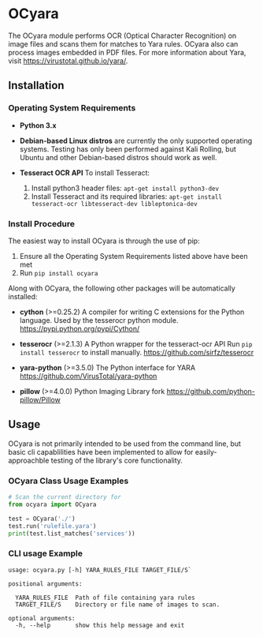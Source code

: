 # OCyara

The OCyara module performs OCR (Optical Character Recognition) on image
files and scans them for matches to Yara rules.  OCyara also can process
images embedded in PDF files. For more information about Yara, visit
https://virustotal.github.io/yara/.

## Installation
### Operating System Requirements

- **Python 3.x**
- **Debian-based Linux distros** are currently the only supported
  operating systems. Testing has only been performed against Kali
  Rolling, but Ubuntu and other Debian-based distros should work as
  well.
- **Tesseract OCR API**
  To install Tesseract:

  1. Install python3 header files: `apt-get install python3-dev`
  2. Install Tesseract and its required libraries:
     `apt-get install tesseract-ocr libtesseract-dev libleptonica-dev`



### Install Procedure
The easiest way to install OCyara is through the use of pip:

  1. Ensure all the Operating System Requirements listed above have been met
  2. Run `pip install ocyara`

Along with OCyara, the following other packages will be automatically
installed:
 - **cython** (>=0.25.2) A compiler for writing C extensions for the
   Python language. Used by the tesserocr python module.
   https://pypi.python.org/pypi/Cython/

 - **tesserocr** (>=2.1.3) A Python wrapper for the tesseract-ocr API
   Run `pip install tesserocr` to install manually.
   https://github.com/sirfz/tesserocr
 - **yara-python** (>=3.5.0) The Python interface for YARA
   https://github.com/VirusTotal/yara-python
 - **pillow** (>=4.0.0) Python Imaging Library fork
   https://github.com/python-pillow/Pillow


## Usage
OCyara is not primarily intended to be used from the command line, but
basic cli capablilities have been implemented to allow for
easily-approachble testing of the library's core functionality.

### OCyara Class Usage Examples

```python
# Scan the current directory for
from ocyara import OCyara

test = OCyara('./')
test.run('rulefile.yara')
print(test.list_matches('services'))
```
### CLI usage Example


```
usage: ocyara.py [-h] YARA_RULES_FILE TARGET_FILE/S`

positional arguments:

  YARA_RULES_FILE  Path of file containing yara rules
  TARGET_FILE/S    Directory or file name of images to scan.

optional arguments:
  -h, --help       show this help message and exit
```
